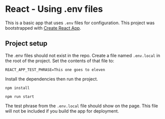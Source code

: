 # React - Using .env files

This is a basic app that uses `.env` files for configuration. This project was bootstrapped with [Create React App](https://github.com/facebook/create-react-app).

## Project setup

The .env files should not exist in the repo. Create a file named `.env.local` in the root of the project. Set the contents of that file to:

```
REACT_APP_TEST_PHRASE=This one goes to eleven

```
Install the dependencies then run the project.

```
npm install

npm run start
```

The test phrase from the `.env.local` file should show on the page. This file will not be included if you build the app for deployment.
